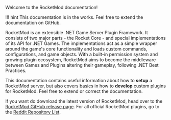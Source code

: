 Welcome to the RocketMod documentation!

!!! hint
    This documentation is in the works. Feel free to extend the documentation on GitHub.

RocketMod is an extensible .NET Game Server Plugin Framework.
It consists of two major parts - the Rocket Core - and special implementations of its API for .NET Games.
The implementations act as a simple wrapper around the game's core functionality and loads custom commands, configurations, and game objects. 
With a built-in permission system and growing plugin ecosystem, RocketMod aims to become the middleware between Games and Plugins altering their gameplay, following .NET Best Practices. 

This documentation contains useful information about how to **setup** a RocketMod server, but also covers basics in how to **develop** custom plugins for RocketMod. 
Feel free to extend or correct the documentation.

If you want do download the latest version of RocketMod, head over to the [RocketMod GitHub release page](https://github.com/RocketMod/Rocket.Unturned/releases).
For all official RocketMod plugins, go to the [Reddit Repository List](https://www.reddit.com/r/rocketmod/comments/ek4i7b/list_of_plugins_from_the_old_repository/).
